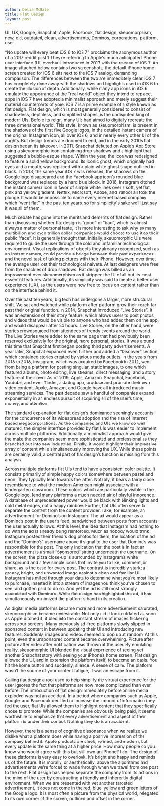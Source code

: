 ```yaml
---
author: Delia McHale
title: Flat Design
layout: post
---
```


UI, UX, Google, Snapchat, Apple, Facebook, flat design, skeuomorphism, new, old, outdated, clean, advertisements, Dominos, corporations, platform, user

“No update will every beat iOS 6 to iOS 7” proclaims the anonymous author of a 2017 reddit post.1 They’re referring to Apple's much anticipated iPhone user interface (UI) overhaul, introduced in 2013 with the release of iOS 7. An image attached below contains two screenshots; the default iPhone home screen created for iOS 6 sits next to the iOS 7 analog, demanding comparison. The differences between the two are immediately clear. iOS 7 has completely done away with the shadows and highlights used in iOS 6 to create the illusion of depth. Additionally, while many app icons in iOS 6 emulate the appearance of the “real world” object they intend to replace, apps in iOS 7 have adopted a minimalist approach and merely suggest their material counterparts of yore.
iOS 7 is a prime example of a style known as flat design. Flat design, which is most generally considered to consist of shadowless, depthless, and simplified shapes, is the undisputed king of modern UIs. Before its reign, many UIs had aimed to digitally recreate the three dimensional world. This style, known as skeuomorphism, is present in the shadows of the first five Google logos, in the detailed instant camera of the original Instagram icon, all over iOS 6, and in nearly every other UI of the aughts. But design trends are doomed to end, and in the early 2010s flat design began its takeover. In 2011, Snapchat debuted on Apple’s App Store using a skeuomorphic icon containing drop shadows and a highlight that suggested a bubble-esque shape. Within the year, the icon was redesigned to feature a solid yellow background. Its iconic ghost, which originally had eyes and a mouth, was replaced with a plain white ghost shape outlined in black. In 2013, the same year iOS 7 was released, the shadows on the Google logo disappeared and the Facebook app icon’s rounded blue background was replaced by a hard blue block. In 2016, Instagram ditched the instant camera icon in favor of simple white lines over a soft, yet flat, pink and yellow gradient. Netflix, Microsoft, Adobe, and Yahoo! all took the plunge. It would be impossible to name every internet based company which “went flat” in the past ten years, so for simplicity's sake we’ll just say it was all of them.

Much debate has gone into the merits and demerits of flat design. Rather than discussing whether flat design is “good” or “bad”, which is almost always a matter of personal taste, it is more interesting to ask why so many multibillion and even trillion dollar companies would choose to use it as their public “face”. It is generally thought that, initially, skeuomorphic UIs were required to guide the user through the cold and unfamiliar technological environment. Visual replications of objects they already recognized, such as an instant camera, could provide a bridge between their past experiences and the novel task of taking pictures with their iPhone. However, over time, the average user lost their technological naivete. At last designers were free from the shackles of drop shadows. Flat design was billed as an improvement over skeuomorphism as it stripped the UI of all but its most essential features. Additionally, its simplicity was said to create a better user experience (UX), as the users were now free to focus on content rather than on the interface behind it.

Over the past ten years, big tech has undergone a larger, more structural shift. We sat and watched while platform after platform grew their reach far past their original function. In 2014, Snapchat introduced “Live Stories”. It was an extension of their story feature, which allows users to post photos and videos that would be visible to anyone who had added them on the app, and would disappear after 24 hours. Live Stories, on the other hand, were stories crowdsourced from attendees of trendy events around the world. The Live Stories were added to the same page that had previously been reserved exclusively for the original, more personal, stories. It was around this time that Snapchat first began posting third party advertisements. A year later, Snapchat expanded even further and added a “Discover” section, which contained stories created by various media outlets. In the years from 2013 to 2018, Instagram, which was acquired by Facebook in 2012, went from being a platform for posting singular, static images, to one which featured albums, photo editing, live streams, direct messaging, and a story feature of their own. As of 2019, Apple, Amazon, Snapchat, Facebook, Youtube, and even Tinder, a dating app, produce and promote their own video content. Apple, Amazon, and Google have all introduced music streaming services. The past decade saw a handful of companies expand exponentially in an endless pursuit of acquiring all of the user’s time, money, and attention.

The standard explanation for flat design’s dominance seemingly accounts for the concurrence of its widespread adoption and the rise of internet based megacorporations. As the companies and UIs we know so well matured, the simpler interface provided by flat UIs was easier to implement across multiple platforms. Additionally, a minimalist approach would give the make the companies seem more sophisticated and professional as they branched out into new industries. Finally, it would highlight their impressive array of content while simultaneously improving the UX. While these points are certainly valid, a central part of flat design’s function is missing from this analysis.

Across multiple platforms flat UIs tend to have a consistent color palette. It consists primarily of simple happy colors somewhere between pastel and neon. They typically lean towards the latter. Notably, it bears a fairly close resemblance to what the modern American might associate with a kindergarten classroom. These colors, which are particularly visible in the Google logo, lend many platforms a much needed air of playful innocence. A database of unprecedented power would be black with blinking lights and cold metal edges, not a happy rainbow. Further, flat UIs often serve to separate the content from the content provider. Take, for example, an advertisement for Domino’s on Instagram. The ad would appear as a Domino’s post in the user’s feed, sandwiched between posts from accounts the user actually follows. At this level, the idea that Instagram had nothing to do with the ad is already being reinforced. Much as nobody would think Instagram posted their friend's dog photos for them, the location of the ad and the “Domino’s” username above it signal to the user that Domino’s was responsible for the post. The only indication that the post is in fact an advertisement is a small “Sponsored” sitting underneath the username. On the screen, the pizza close-up is surrounded by Instagram’s white background and a few simple icons that invite you to like, comment, or share, as is the case for every post. The contrast is incredibly stark; a greasy, bright, and unwanted image against a clean and familiar UI. Instagram has milled through your data to determine what you’re most likely to purchase, inserted it into a stream of images you think you’ve chosen to see, and gotten paid to do so. And yet the ad is still most strongly associated with Domino’s. While flat design has highlighted the ad, it has simultaneously minimized the platform’s hand in its creation.

As digital media platforms became more and more advertisement saturated, skeuomorphism became undesirable. Not only did it look outdated as soon as Apple ditched it, it bled into the constant stream of images flickering across our screens. Many previously ad-free platforms slowly slipped in sponsored content in between updating their UI and introducing new features. Suddenly, images and videos seemed to pop up at random. At this point, even the unsponsored content became overwhelming. Picture after picture after video after notification was thrown at the user. By emulating reality, skeuomorphic UI blended the visual experience of seeing yet another Snapchat story with seeing your iPhone’s home screen. Flat design allowed the UI, and in extension the platform itself, to become an oasis. You hit the home button and suddenly, silence. A sense of calm. The platform wasn’t the source of your content fatigue, it was an escape from it.

Calling flat design a tool used to help simplify the virtual experience for the user ignores the fact that platforms are now more complicated than ever before. The introduction of flat design immediately before online media exploded was not an accident. In a period where companies such as Apple, Google, and Facebook decided to increase the amount of information they fed the user, flat UIs allowed them to highlight content that they specifically chose to promote. While the companies are obviously being paid, it seems worthwhile to emphasize that every advertisement and aspect of their platform is under their control. Nothing they do is an accident.

However, there is a sense of cognitive dissonance when we realize we dislike what a platform does while having a positive impression of the company behind it. Apple products are sleek, refined, and modern, but every update is the same thing at a higher price. How many people do you know who would agree with this but still own an iPhone? I do. The design of these platforms is very easy to overlook. It’s bright and happy and reminds us of the future. It is morally, or aesthetically, above the algorithms and advertisements we’re forced to wade through when we travel from one post to the next. Flat design has helped separate the company from its actions in the mind of the user by constructing a friendly and inherently digital environment. When we are presented with yet another targeted advertisement, it does not come in the red, blue, yellow and green letters of the Google logo. It is most often a picture from the physical world, relegated to its own corner of the screen, outlined and offset in the corner. 
